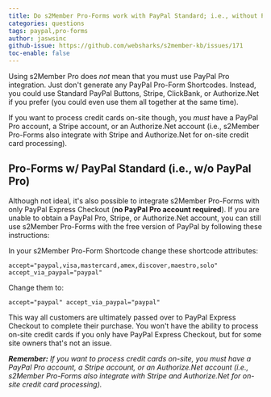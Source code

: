 ```yaml
---
title: Do s2Member Pro-Forms work with PayPal Standard; i.e., without PayPal Pro?
categories: questions
tags: paypal,pro-forms
author: jaswsinc
github-issue: https://github.com/websharks/s2member-kb/issues/171
toc-enable: false
---
```


Using s2Member Pro does _not_ mean that you must use PayPal Pro integration. Just don't generate any PayPal Pro-Form Shortcodes. Instead, you could use Standard PayPal Buttons, Stripe, ClickBank, or Authorize.Net if you prefer (you could even use them all together at the same time).

If you want to process credit cards on-site though, you _must_ have a PayPal Pro account, a Stripe account, or an Authorize.Net account (i.e., s2Member Pro-Forms also integrate with Stripe and Authorize.Net for on-site credit card processing).

## Pro-Forms w/ PayPal Standard (i.e., w/o PayPal Pro)

Although not ideal, it's also possible to integrate s2Member Pro-Forms with only PayPal Express Checkout (**no PayPal Pro account required**). If you are unable to obtain a PayPal Pro, Stripe, or Authorize.Net account, you can still use s2Member Pro-Forms with the free version of PayPal by following these instructions:

In your s2Member Pro-Form Shortcode change these shortcode attributes:

```text
accept="paypal,visa,mastercard,amex,discover,maestro,solo"
accept_via_paypal="paypal"
```

Change them to:

```text
accept="paypal" accept_via_paypal="paypal"
```

This way all customers are ultimately passed over to PayPal Express Checkout to complete their purchase. You won't have the ability to process on-site credit cards if you only have PayPal Express Checkout, but for some site owners that's not an issue.

_**Remember:** If you want to process credit cards on-site, you must have a PayPal Pro account, a Stripe account, or an Authorize.Net account (i.e., s2Member Pro-Forms also integrate with Stripe and Authorize.Net for on-site credit card processing)._
